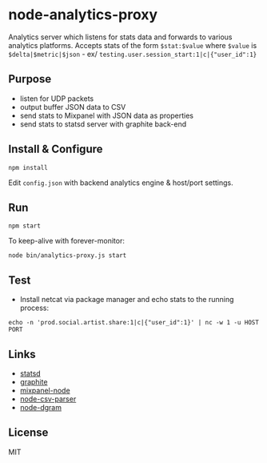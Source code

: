 node-analytics-proxy
====================
Analytics server which listens for stats data and forwards to various analytics platforms.
Accepts stats of the form `$stat:$value` where `$value` is `$delta|$metric|$json`
    - ex/ `testing.user.session_start:1|c|{"user_id":1}`

Purpose
--------------------
- listen for UDP packets
- output buffer JSON data to CSV
- send stats to Mixpanel with JSON data as properties
- send stats to statsd server with graphite back-end

    
Install & Configure
--------------------
```
npm install
```
Edit `config.json` with backend analytics engine & host/port settings.
    
Run
--------------------
```
npm start
```

To keep-alive with forever-monitor: 
```
node bin/analytics-proxy.js start
```
    

Test
--------------------
- Install netcat via package manager and echo stats to the running process: 
```
echo -n 'prod.social.artist.share:1|c|{"user_id":1}' | nc -w 1 -u HOST PORT
```

    
Links
--------------------
- [statsd](https://github.com/etsy/statsd)
- [graphite](http://graphite.wikidot.com/)
- [mixpanel-node](https://github.com/carlsverre/mixpanel-node)
- [node-csv-parser](https://github.com/wdavidw/node-csv-parser)
- [node-dgram](http://nodejs.org/api/dgram.html)


License
------------------
MIT
